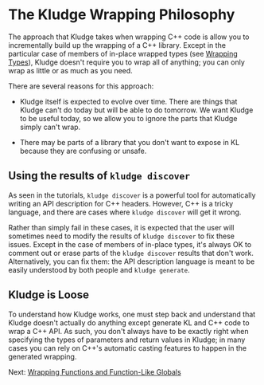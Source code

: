 # The Kludge Wrapping Philosophy

The approach that Kludge takes when wrapping C++ code is allow you to incrementally build up the wrapping of a C++ library.  Except in the particular case of members of in-place wrapped types (see [Wrapping Types](adl-types.md)), Kludge doesn't require you to wrap all of anything; you can only wrap as little or as much as you need.

There are several reasons for this approach:

- Kludge itself is expected to evolve over time.  There are things that Kludge can't do today but will be able to do tomorrow.  We want Kludge to be useful today, so we allow you to ignore the parts that Kludge simply can't wrap.

- There may be parts of a library that you don't want to expose in KL because they are confusing or unsafe.

## Using the results of `kludge discover`

As seen in the tutorials, `kludge discover` is a powerful tool for automatically writing an API description for C++ headers.  However, C++ is a tricky language, and there are cases where `kludge discover` will get it wrong.

Rather than simply fail in these cases, it is expected that the user will sometimes need to modify the results of `kludge discover` to fix these issues.  Except in the case of members of in-place types, it's always OK to comment out or erase parts of the `kludge discover` results that don't work.  Alternatively, you can fix them: the API description language is meant to be easily understood by both people and `kludge generate`.

## Kludge is Loose

To understand how Kludge works, one must step back and understand that Kludge doesn't actually do anything except generate KL and C++ code to wrap a C++ API.  As such, you don't always have to be exactly right when specifying the types of parameters and return values in Kludge; in many cases you can rely on C++'s automatic casting features to happen in the generated wrapping.

Next: [Wrapping Functions and Function-Like Globals](adl-functions.md)
